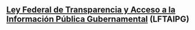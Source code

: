 ## [Ley Federal de Transparencia y Acceso a la Información Pública Gubernamental](http://www.diputados.gob.mx/LeyesBiblio/pdf/LGTAIP.pdf) (LFTAIPG)
